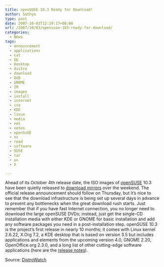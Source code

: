 ```yaml
---
title: openSUSE 10.3 Ready for Download!
author: Sathya
type: post
date: 2007-10-03T12:29:17+00:00
url: /2007/10/03/opensuse-103-ready-for-download/
categories:
  - News
tags:
  - announcement
  - applications
  - cat
  - DE
  - Desktop
  - distro
  - download
  - DVD
  - GNOME
  - IM
  - images
  - install
  - internet
  - iso
  - KDE
  - linux
  - media
  - net
  - notes
  - openSuSE
  - os
  - read
  - software
  - SUSE
  - tar
  - ux
  - X

---
```

Ahead of its October 4th release date, the ISO images of [openSUSE][1] 10.3 have been quietly released to [download mirrors][2] over the weekend. The official release announcement should follow on Thursday, but it&#8217;s nice to see that the download infrastructure is being set up several days in advance to prevent any bottlenecks when the great download rush starts. Just remember that if you have fast Internet connection, you no longer need to download the large openSUSE DVDs; instead, just get the single-CD installation media with either KDE or GNOME for basic installation and add any software packages you need in a post-installation step. openSUSE 10.3 is the project&#8217;s first release in nearly 10 months; it comes with Linux kernel 2.6.22, X.Org 7.2, a KDE desktop that is based on version 3.5 but includes applications and elements from the upcoming version 4.0, GNOME 2.20, OpenOffice.org 2.3.0, and a long list of other cutting-edge software applications (here are the [release notes][3]).

Source: [DistroWatch][4]

 [1]: http://www.opensuse.org
 [2]: http://en.opensuse.org/Mirrors_Released_Version
 [3]: http://www.suse.com/relnotes/i386/openSUSE/10.3/RELEASE-NOTES.en.html
 [4]: http://distrowatch.com/weekly.php?issue=20071001#news
